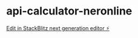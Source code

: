# api-calculator-neronline

[Edit in StackBlitz next generation editor ⚡️](https://stackblitz.com/~/github.com/neria05/api-calculator-neronline)